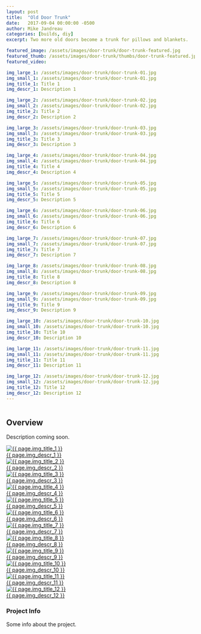 ```yaml
---
layout: post
title:  "Old Door Trunk"
date:   2017-09-04 00:00:00 -0500
author: Mike Jandreau
categories: [builds, diy]
excerpt: Two more old doors become a trunk for pillows and blankets.

featured_image: /assets/images/door-trunk/door-trunk-featured.jpg
featured_thumb: /assets/images/door-trunk/thumbs/door-trunk-featured.jpg
featured_video: 

img_large_1: /assets/images/door-trunk/door-trunk-01.jpg
img_small_1: /assets/images/door-trunk/door-trunk-01.jpg
img_title_1: Title 1
img_descr_1: Description 1

img_large_2: /assets/images/door-trunk/door-trunk-02.jpg
img_small_2: /assets/images/door-trunk/door-trunk-02.jpg
img_title_2: Title 2
img_descr_2: Description 2

img_large_3: /assets/images/door-trunk/door-trunk-03.jpg
img_small_3: /assets/images/door-trunk/door-trunk-03.jpg
img_title_3: Title 3
img_descr_3: Description 3

img_large_4: /assets/images/door-trunk/door-trunk-04.jpg
img_small_4: /assets/images/door-trunk/door-trunk-04.jpg
img_title_4: Title 4
img_descr_4: Description 4

img_large_5: /assets/images/door-trunk/door-trunk-05.jpg
img_small_5: /assets/images/door-trunk/door-trunk-05.jpg
img_title_5: Title 5
img_descr_5: Description 5

img_large_6: /assets/images/door-trunk/door-trunk-06.jpg
img_small_6: /assets/images/door-trunk/door-trunk-06.jpg
img_title_6: Title 6
img_descr_6: Description 6

img_large_7: /assets/images/door-trunk/door-trunk-07.jpg
img_small_7: /assets/images/door-trunk/door-trunk-07.jpg
img_title_7: Title 7
img_descr_7: Description 7

img_large_8: /assets/images/door-trunk/door-trunk-08.jpg
img_small_8: /assets/images/door-trunk/door-trunk-08.jpg
img_title_8: Title 8
img_descr_8: Description 8

img_large_9: /assets/images/door-trunk/door-trunk-09.jpg
img_small_9: /assets/images/door-trunk/door-trunk-09.jpg
img_title_9: Title 9
img_descr_9: Description 9

img_large_10: /assets/images/door-trunk/door-trunk-10.jpg
img_small_10: /assets/images/door-trunk/door-trunk-10.jpg
img_title_10: Title 10
img_descr_10: Description 10

img_large_11: /assets/images/door-trunk/door-trunk-11.jpg
img_small_11: /assets/images/door-trunk/door-trunk-11.jpg
img_title_11: Title 11
img_descr_11: Description 11

img_large_12: /assets/images/door-trunk/door-trunk-12.jpg
img_small_12: /assets/images/door-trunk/door-trunk-12.jpg
img_title_12: Title 12
img_descr_12: Description 12
---
```


<div class="row">
<div class="column lg-8">
	

<h2>Overview</h2>
<p>Description coming soon.</p>

<div class="gallery">
<a href="{{ page.img_large_1 }}" class="glightbox1" data-glightbox="title: {{ page.img_title_1 }}; descPosition: right;">
<img src="{{ page.img_small_1 }}" alt="{{ page.img_title_1 }}">
<div class="glightbox-desc">{{ page.img_descr_1 }}</div>
</a>

<a href="{{ page.img_large_2 }}" class="glightbox1" data-glightbox="title: {{ page.img_title_2 }}; descPosition: right;">
<img src="{{ page.img_small_2 }}" alt="{{ page.img_title_2 }}">
<div class="glightbox-desc">{{ page.img_descr_2 }}</div>
</a>

<a href="{{ page.img_large_3 }}" class="glightbox1" data-glightbox="title: {{ page.img_title_3 }}; descPosition: right;">
<img src="{{ page.img_small_3 }}" alt="{{ page.img_title_3 }}">
<div class="glightbox-desc">{{ page.img_descr_3 }}</div>
</a>

<a href="{{ page.img_large_4 }}" class="glightbox1" data-glightbox="title: {{ page.img_title_4 }}; descPosition: right;">
<img src="{{ page.img_small_4 }}" alt="{{ page.img_title_4 }}">
<div class="glightbox-desc">{{ page.img_descr_4 }}</div>
</a>

<a href="{{ page.img_large_5 }}" class="glightbox1" data-glightbox="title: {{ page.img_title_5 }}; descPosition: right;">
<img src="{{ page.img_small_5 }}" alt="{{ page.img_title_5 }}">
<div class="glightbox-desc">{{ page.img_descr_5 }}</div>
</a>

<a href="{{ page.img_large_6 }}" class="glightbox1" data-glightbox="title: {{ page.img_title_6 }}; descPosition: right;">
<img src="{{ page.img_small_6 }}" alt="{{ page.img_title_6 }}">
<div class="glightbox-desc">{{ page.img_descr_6 }}</div>
</a>

<a href="{{ page.img_large_7 }}" class="glightbox1" data-glightbox="title: {{ page.img_title_7 }}; descPosition: right;">
<img src="{{ page.img_small_7 }}" alt="{{ page.img_title_7 }}">
<div class="glightbox-desc">{{ page.img_descr_7 }}</div>
</a>

<a href="{{ page.img_large_8 }}" class="glightbox1" data-glightbox="title: {{ page.img_title_8 }}; descPosition: right;">
<img src="{{ page.img_small_8 }}" alt="{{ page.img_title_8 }}">
<div class="glightbox-desc">{{ page.img_descr_8 }}</div>
</a>

<a href="{{ page.img_large_9 }}" class="glightbox1" data-glightbox="title: {{ page.img_title_9 }}; descPosition: right;">
<img src="{{ page.img_small_9 }}" alt="{{ page.img_title_9 }}">
<div class="glightbox-desc">{{ page.img_descr_9 }}</div>
</a>

<a href="{{ page.img_large_10 }}" class="glightbox1" data-glightbox="title: {{ page.img_title_10 }}; descPosition: right;">
<img src="{{ page.img_small_10 }}" alt="{{ page.img_title_10 }}">
<div class="glightbox-desc">{{ page.img_descr_10 }}</div>
</a>

<a href="{{ page.img_large_11 }}" class="glightbox1" data-glightbox="title: {{ page.img_title_11 }}; descPosition: right;">
<img src="{{ page.img_small_11 }}" alt="{{ page.img_title_11 }}">
<div class="glightbox-desc">{{ page.img_descr_11 }}</div>
</a>

<a href="{{ page.img_large_12 }}" class="glightbox1" data-glightbox="title: {{ page.img_title_12 }}; descPosition: right;">
<img src="{{ page.img_small_12 }}" alt="{{ page.img_title_12 }}">
<div class="glightbox-desc">{{ page.img_descr_12 }}</div>
</a>
</div>

</div>
<div class="column lg-4">
	<div class="sidebar-block">
		<h3>Project Info</h3>
		<p>Some info about the project.</p>
	</div>
</div>
</div>

